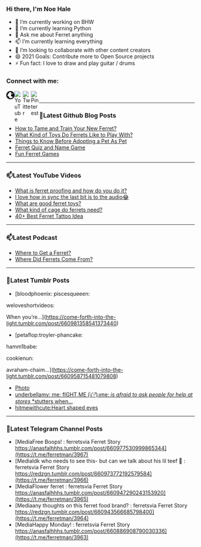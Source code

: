 ### Hi there, I'm Noe Hale

- 🔭 I’m currently working on BHW
- 🌱 I’m currently learning Python
- 💬 Ask me about Ferret anything
- 📫 I’m currently learning everything
- 🔭 I’m looking to collaborate with other content creators
- 😄 2021 Goals: Contribute more to Open Source projects
- ⚡ Fun fact: I love to draw and play guitar / drums

### Connect with me:

[<img align="left" alt="ferretvoice.com" width="22px" src="https://raw.githubusercontent.com/iconic/open-iconic/master/svg/globe.svg" />](https://ferretvoice.com)
[<img align="left" alt="YouTube" width="22px" src="https://cdn.jsdelivr.net/npm/simple-icons@v3/icons/youtube.svg" />](https://www.youtube.com/channel/UCk665XTfaMLVwFVWUmgnDiw)
[<img align="left" alt="Twitter" width="22px" src="https://cdn.jsdelivr.net/npm/simple-icons@v3/icons/twitter.svg" />](https://twitter.com/voiceferret)
[<img align="left" alt="Pinterest" width="22px" src="https://cdn.jsdelivr.net/npm/simple-icons@v3/icons/pinterest.svg" />](https://www.pinterest.com/voiceferret/)

<br />

---
### 🔭Latest Github Blog Posts
<!-- GITHUB:START -->
- [How to Tame and Train Your New Ferret?](http://noehale.github.io/how-to-tame-and-train-your-new-ferret/)
- [What Kind of Toys Do Ferrets Like to Play With?](http://noehale.github.io/what-kind-of-toys-do-ferrets-like-to-play-with/)
- [Things to Know Before Adopting a Pet As Pet](http://noehale.github.io/things-to-know-before-adopting-a-pet-as-pet/)
- [Ferret Quiz and Name Game](http://noehale.github.io/ferret-quiz/)
- [Fun Ferret Games](http://noehale.github.io/fun-ferret-games/)
<!-- GITHUB:END -->
---
### 📫Latest YouTube Videos

<!-- YOUTUBE:START -->
- [What is ferret proofing and how do you do it?](https://www.youtube.com/watch?v=81Syh_DJBQQ)
- [I love how in sync the last bit is to the audio😂](https://www.youtube.com/watch?v=WHBeGHwSlGY)
- [What are good ferret toys?](https://www.youtube.com/watch?v=tPxRilBzc0s)
- [What kind of cage do ferrets need?](https://www.youtube.com/watch?v=xzz6hC3sR5A)
- [40+ Best Ferret Tattoo Idea](https://www.youtube.com/watch?v=KIKqduR6Xcs)
<!-- YOUTUBE:END -->

---
### 📫Latest Podcast

<!-- PODCAST:START -->
- [Where to Get a Ferret?](https://anchor.fm/ferretvoice/episodes/Where-to-Get-a-Ferret-erurfu)
- [Where Did Ferrets Come From?](https://anchor.fm/ferretvoice/episodes/Where-Did-Ferrets-Come-From-eruq8g)
<!-- PODCAST:END -->
---
### 📝Latest Tumblr Posts

<!-- TUMBLR:START -->
- [bloodphoenix:
piscesqueeen:

weloveshortvideos:

When you’re...](https://come-forth-into-the-light.tumblr.com/post/660981358541373440)
- [petaflop:troyler-phancake:

hamm1babe:

cookienun:

avraham-chaim...](https://come-forth-into-the-light.tumblr.com/post/660958715481079808)
- [Photo](https://come-forth-into-the-light.tumblr.com/post/660935955333693440)
- [underbellamy:
me: fIGHT ME (ง︡’-‘︠)งme: *is afraid to ask people for help at stores* *stutters when...](https://come-forth-into-the-light.tumblr.com/post/660890699511873536)
- [hitmewithcute:Heart shaped eyes](https://come-forth-into-the-light.tumblr.com/post/660868073495117824)
<!-- TUMBLR:END -->
---
### 📝Latest Telegram Channel Posts

<!-- TELEGRAM:START -->
- [MediaFree Boops! : ferretsvia Ferret Story https://anasfalhhhs.tumblr.com/post/660977530999865344](https://t.me/ferretman/3967)
- [MediaIdk who needs to see this- but can we talk about his lil teef 🥺 : ferretsvia Ferret Story https://redzgn.tumblr.com/post/660973772192579584](https://t.me/ferretman/3966)
- [MediaFlower ferret : ferretsvia Ferret Story https://anasfalhhhs.tumblr.com/post/660947290243153920](https://t.me/ferretman/3965)
- [Mediaany thoughts on this ferret food brand? : ferretsvia Ferret Story https://redzgn.tumblr.com/post/660943566685798400](https://t.me/ferretman/3964)
- [MediaHappy Monday! : ferretsvia Ferret Story https://anasfalhhhs.tumblr.com/post/660886908790030336](https://t.me/ferretman/3963)
<!-- TELEGRAM:END -->
